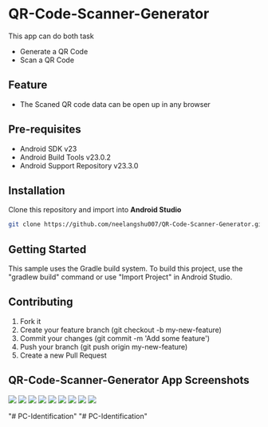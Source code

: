 # QR-Code-Scanner-Generator
This app can do both task
* Generate a QR Code
* Scan a QR Code

## Feature
* The Scaned QR code data can be open up in any browser 


## Pre-requisites
- Android SDK v23
- Android Build Tools v23.0.2
- Android Support Repository v23.3.0


## Installation
Clone this repository and import into **Android Studio**
```bash
git clone https://github.com/neelangshu007/QR-Code-Scanner-Generator.git
```

## Getting Started
This sample uses the Gradle build system. To build this project, use the
"gradlew build" command or use "Import Project" in Android Studio.


## Contributing
1. Fork it
2. Create your feature branch (git checkout -b my-new-feature)
3. Commit your changes (git commit -m 'Add some feature')
4. Push your branch (git push origin my-new-feature)
5. Create a new Pull Request

## QR-Code-Scanner-Generator App Screenshots
![](screenshots/ss1.jpeg)
![](screenshots/ss2.jpeg)
![](screenshots/ss3.jpeg)
![](screenshots/ss4.jpeg)
![](screenshots/ss5.jpeg)
![](screenshots/ss6.jpeg)
![](screenshots/ss7.jpeg)
![](screenshots/ss8.jpeg)
![](screenshots/ss9.jpeg)

"# PC-Identification" 
"# PC-Identification" 
